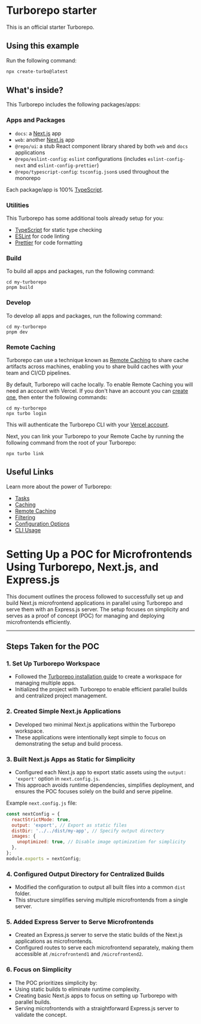 # Turborepo starter

This is an official starter Turborepo.

## Using this example

Run the following command:

```sh
npx create-turbo@latest
```

## What's inside?

This Turborepo includes the following packages/apps:

### Apps and Packages

- `docs`: a [Next.js](https://nextjs.org/) app
- `web`: another [Next.js](https://nextjs.org/) app
- `@repo/ui`: a stub React component library shared by both `web` and `docs` applications
- `@repo/eslint-config`: `eslint` configurations (includes `eslint-config-next` and `eslint-config-prettier`)
- `@repo/typescript-config`: `tsconfig.json`s used throughout the monorepo

Each package/app is 100% [TypeScript](https://www.typescriptlang.org/).

### Utilities

This Turborepo has some additional tools already setup for you:

- [TypeScript](https://www.typescriptlang.org/) for static type checking
- [ESLint](https://eslint.org/) for code linting
- [Prettier](https://prettier.io) for code formatting

### Build

To build all apps and packages, run the following command:

```
cd my-turborepo
pnpm build
```

### Develop

To develop all apps and packages, run the following command:

```
cd my-turborepo
pnpm dev
```

### Remote Caching

Turborepo can use a technique known as [Remote Caching](https://turbo.build/repo/docs/core-concepts/remote-caching) to share cache artifacts across machines, enabling you to share build caches with your team and CI/CD pipelines.

By default, Turborepo will cache locally. To enable Remote Caching you will need an account with Vercel. If you don't have an account you can [create one](https://vercel.com/signup), then enter the following commands:

```
cd my-turborepo
npx turbo login
```

This will authenticate the Turborepo CLI with your [Vercel account](https://vercel.com/docs/concepts/personal-accounts/overview).

Next, you can link your Turborepo to your Remote Cache by running the following command from the root of your Turborepo:

```
npx turbo link
```

## Useful Links

Learn more about the power of Turborepo:

- [Tasks](https://turbo.build/repo/docs/core-concepts/monorepos/running-tasks)
- [Caching](https://turbo.build/repo/docs/core-concepts/caching)
- [Remote Caching](https://turbo.build/repo/docs/core-concepts/remote-caching)
- [Filtering](https://turbo.build/repo/docs/core-concepts/monorepos/filtering)
- [Configuration Options](https://turbo.build/repo/docs/reference/configuration)
- [CLI Usage](https://turbo.build/repo/docs/reference/command-line-reference)

# Setting Up a POC for Microfrontends Using Turborepo, Next.js, and Express.js  

This document outlines the process followed to successfully set up and build Next.js microfrontend applications in parallel using Turborepo and serve them with an Express.js server. The setup focuses on simplicity and serves as a proof of concept (POC) for managing and deploying microfrontends efficiently.

---

## Steps Taken for the POC

### 1. **Set Up Turborepo Workspace**
- Followed the [Turborepo installation guide](https://turbo.build/repo/docs/getting-started/installation) to create a workspace for managing multiple apps.
- Initialized the project with Turborepo to enable efficient parallel builds and centralized project management.

### 2. **Created Simple Next.js Applications**
- Developed two minimal Next.js applications within the Turborepo workspace.
- These applications were intentionally kept simple to focus on demonstrating the setup and build process.

### 3. **Built Next.js Apps as Static for Simplicity**
- Configured each Next.js app to export static assets using the `output: 'export'` option in `next.config.js`.  
- This approach avoids runtime dependencies, simplifies deployment, and ensures the POC focuses solely on the build and serve pipeline.

Example `next.config.js` file:
```javascript
const nextConfig = {
  reactStrictMode: true,
  output: 'export', // Export as static files
  distDir: '../../dist/my-app', // Specify output directory
  images: {
    unoptimized: true, // Disable image optimization for simplicity
  },
};
module.exports = nextConfig;
```

### 4. **Configured Output Directory for Centralized Builds**
- Modified the configuration to output all built files into a common `dist` folder.
- This structure simplifies serving multiple microfrontends from a single server.

### 5. **Added Express Server to Serve Microfrontends**
- Created an Express.js server to serve the static builds of the Next.js applications as microfrontends.  
- Configured routes to serve each microfrontend separately, making them accessible at `/microfrontend1` and `/microfrontend2`.

### 6. **Focus on Simplicity**
- The POC prioritizes simplicity by:
- Using static builds to eliminate runtime complexity.
- Creating basic Next.js apps to focus on setting up Turborepo with parallel builds.
- Serving microfrontends with a straightforward Express.js server to validate the concept.


